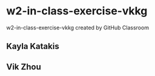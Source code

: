 # w2-in-class-exercise-vkkg
w2-in-class-exercise-vkkg created by GitHub Classroom

## Kayla Katakis
## Vik Zhou
